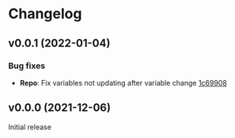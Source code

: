 # Changelog

## v0.0.1 (2022-01-04)

### Bug fixes

- **Repo**: Fix variables not updating after variable change [1c69908](https://github.com/gapitio/grafana-360-viewer/commit/1c69908d3b4f4f0afca6906fb422b690bfa14fb2)

## v0.0.0 (2021-12-06)

Initial release
